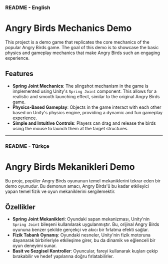 ### README - English

# Angry Birds Mechanics Demo

This project is a demo game that replicates the core mechanics of the popular Angry Birds game. The goal of this demo is to showcase the basic physics and gameplay mechanics that make Angry Birds such an engaging experience.

## Features

- **Spring Joint Mechanics**: The slingshot mechanism in the game is implemented using Unity's `Spring Joint` component. This allows for a realistic and smooth launching effect, similar to the original Angry Birds game.
- **Physics-Based Gameplay**: Objects in the game interact with each other based on Unity's physics engine, providing a dynamic and fun gameplay experience.
- **Simple and Intuitive Controls**: Players can drag and release the birds using the mouse to launch them at the target structures.


---

### README - Türkçe

# Angry Birds Mekanikleri Demo

Bu proje, popüler Angry Birds oyununun temel mekaniklerini tekrar eden bir demo oyunudur. Bu demonun amacı, Angry Birds'ü bu kadar etkileyici yapan temel fizik ve oyun mekaniklerini sergilemektir.

## Özellikler

- **Spring Joint Mekanikleri**: Oyundaki sapan mekanizması, Unity'nin `Spring Joint` bileşeni kullanılarak uygulanmıştır. Bu, orijinal Angry Birds oyununa benzer şekilde gerçekçi ve akıcı bir fırlatma efekti sağlar.
- **Fizik Tabanlı Oynanış**: Oyundaki nesneler, Unity'nin fizik motoruna dayanarak birbirleriyle etkileşime girer, bu da dinamik ve eğlenceli bir oyun deneyimi sunar.
- **Basit ve Sezgisel Kontroller**: Oyuncular, fareyi kullanarak kuşları çekip bırakabilir ve hedef yapılarına doğru fırlatabilirler.


